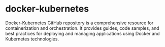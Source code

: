 # docker-kubernetes
Docker-Kubernetes GitHub repository is a comprehensive resource for containerization and orchestration. It provides guides, code samples, and best practices for deploying and managing applications using Docker and Kubernetes technologies.
